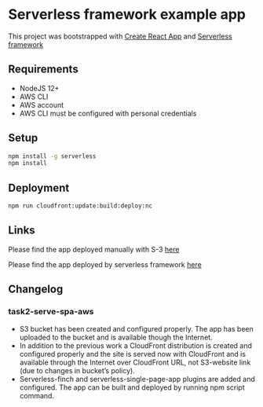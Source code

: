 # Serverless framework example app
This project was bootstrapped with [Create React App](https://github.com/facebook/create-react-app) and [Serverless framework](https://www.serverless.com)

## Requirements
-   NodeJS 12+
-   AWS CLI
-   AWS account
-   AWS CLI must be configured with personal credentials

## Setup

```bash
npm install -g serverless
npm install
```

## Deployment 
```bash
npm run cloudfront:update:build:deploy:nc
```

## Links
Please find the app deployed manually with S-3 [here](http://cat-store-bucket-manual.s3-website-eu-west-1.amazonaws.com/)

Please find the app deployed by serverless framework [here](https://d3up1e2abpatrg.cloudfront.net/)

## Changelog
### task2-serve-spa-aws
- S3 bucket has been created and configured properly. The app has been uploaded to the bucket and is available though the Internet.
- In addition to the previous work a CloudFront distribution is created and configured properly and the site is served now with CloudFront and is available through the Internet over CloudFront URL, not S3-website link (due to changes in bucket’s policy).
- Serverless-finch and serverless-single-page-app plugins are added and configured. The app can be built and deployed by running npm script command.